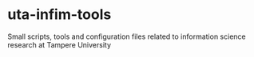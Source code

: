 uta-infim-tools
===============

Small scripts, tools and configuration files related to information science research at Tampere University
